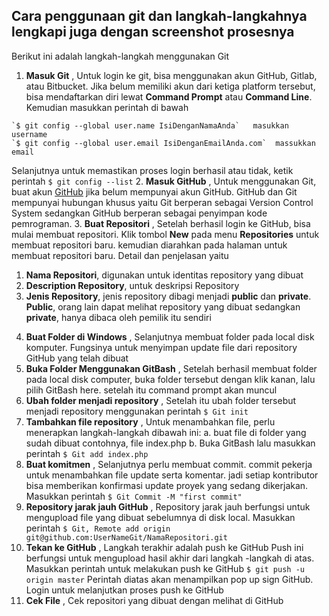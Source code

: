 ## **Cara penggunaan git dan langkah-langkahnya lengkapi juga dengan screenshot prosesnya**

Berikut ini adalah langkah-langkah menggunakan Git
1. **Masuk Git**
, Untuk login ke git, bisa menggunakan akun GitHub, Gitlab, atau Bitbucket. Jika belum
memiliki akun dari ketiga platform tersebut, bisa mendaftarkan diri lewat 
**Command Prompt** atau **Command Line**. Kemudian masukkan perintah di bawah
```
`$ git config --global user.name IsiDenganNamaAnda`   masukkan username
`$ git config --global user.email IsiDenganEmailAnda.com`  massukkan email
```
Selanjutnya untuk memastikan proses login berhasil atau tidak, ketik perintah
`$ git config --list`
2. **Masuk GitHub**
, Untuk menggunakan Git, buat akun [GitHub](https://github.com/) jika belum mempunyai 
akun GitHub. GitHub dan Git mempunyai hubungan khusus yaitu Git berperan sebagai 
Version Control System sedangkan GitHub berperan sebagai penyimpan kode pemrograman.
3. **Buat Repositori**
, Setelah berhasil login ke GitHub, bisa mulai membuat repositori. Klik tombol **New**
pada menu **Repositories** untuk membuat repositori baru. kemudian diarahkan pada halaman
untuk membuat repositori baru. Detail dan penjelasan yaitu
1) **Nama Repositori**, digunakan untuk identitas repository yang dibuat
2) **Description Repository**, untuk deskripsi Repository
3) **Jenis Repository**, jenis repository dibagi menjadi **public** dan **private**. 
   **Public**, orang lain dapat melihat repository yang dibuat sedangkan **private**,
   hanya dibaca oleh pemilik itu sendiri
4. **Buat Folder di Windows**
, Selanjutnya membuat folder pada local disk komputer. Fungsinya untuk menyimpan update 
file dari repository GitHub yang telah dibuat
5. **Buka Folder Menggunakan GitBash**
, Setelah berhasil membuat folder pada local disk computer, buka folder tersebut dengan
klik kanan, lalu pilih GitBash here. setelah itu command prompt akan muncul
6. **Ubah folder menjadi repository**
, Setelah itu ubah folder tersebut menjadi repository menggunakan perintah 
`$ Git init` 
7. **Tambahkan file repository**
, Untuk menambahkan file, perlu menerapkan langkah-langkah dibawah ini:
a. buat file di folder yang sudah dibuat contohnya, file index.php
b. Buka GitBash lalu masukkan perintah 
`$ Git add index.php`
8. **Buat komitmen**
, Selanjutnya perlu membuat commit. commit pekerja untuk menambahkan file update serta 
komentar. jadi setiap kontributor bisa memberikan konfirmasi update proyek yang sedang 
dikerjakan. Masukkan perintah
`$ Git Commit -M "first commit"`
9. **Repository jarak jauh GitHub**
, Repository jarak jauh berfungsi untuk mengupload file yang dibuat sebelumnya 
di disk local. Masukkan perintah 
`$ Git, Remote add origin git@github.com:UserNameGit/NamaRepositori.git`
10. **Tekan ke GitHub**
, Langkah terakhir adalah push ke GitHub Push ini berfungsi untuk mengupload hasil akhir dari
langkah -langkah di atas. Masukkan perintah untuk melakukan push ke GitHub
`$ git push -u origin master`
Perintah diatas akan menampilkan pop up sign GitHub. Login untuk melanjutkan proses push
ke GitHub
11. **Cek File**
, Cek repositori yang dibuat dengan melihat di GitHub
